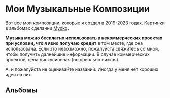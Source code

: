 # Мои Музыкальные Композиции

Вот все мои композиции, которые я создал в 2019-2023 годах. Картинки в альбомах сделанни [Myoko](https://beetmacol.com).

**Музыка можно бесплатно использовать в некоммерческих проектах при условии, что я явно получаю кредит** в том месте, где она использована. Если это невозможно, пожалуйста свяжитесь со мной, чтобы получить далнейшие информации. В случае коммерческих проектов, цена дискусионная (но довольно низкая).

А, и пожалуйста не оценивайте названий. Иногда у меня нет хороших идеи на них.

## Альбомы
